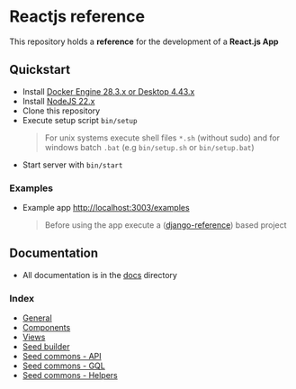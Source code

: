 # Reactjs reference

This repository holds a **reference** for the development of a **React.js App**

## Quickstart

-   Install [Docker Engine 28.3.x or Desktop 4.43.x](https://docs.docker.com/engine/install/)
-   Install [NodeJS 22.x](https://nodejs.dev/learn/how-to-install-nodejs)
-   Clone this repository
-   Execute setup script `bin/setup`
    >   For unix systems execute shell files `*.sh` (without sudo) and for windows batch `.bat` (e.g `bin/setup.sh` or `bin/setup.bat`)
-   Start server with `bin/start`

### Examples

-   Example app [http://localhost:3003/examples](http://localhost:3003/examples)
    >   Before using the app execute a ([django-reference](https://github.com/erick-rivas/django-reference)) based project

## Documentation

-   All documentation is in the [docs](docs) directory

### Index

-   [General](src/seed/docs/010_general.md)
-   [Components](src/seed/docs/020_components.md)
-   [Views](src/seed/docs/030_views.md)
-   [Seed builder](src/seed/docs/110_seed_builder.md)
-   [Seed commons - API](src/seed/docs/120_seed_commons_api.md)
-   [Seed commons - GQL](src/seed/docs/130_seed_commons_gql.md)
-   [Seed commons - Helpers](src/seed/docs/140_seed_commons_helpers.md)